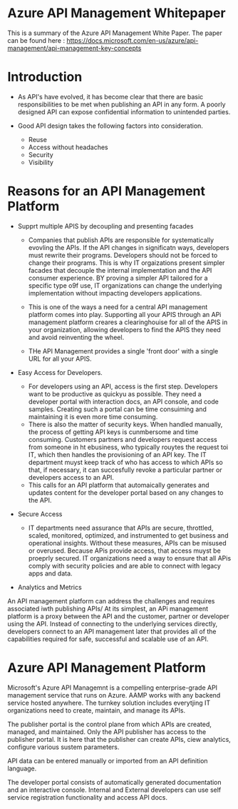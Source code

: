 # Azure API Management Whitepaper

This is a summary of the Azure API Management White Paper. The paper can be found here : https://docs.microsoft.com/en-us/azure/api-management/api-management-key-concepts

# Introduction

- As API's have evolved, it has become clear that there are basic responsibilities to be met when publishing an API in any form. A poorly designed API can expose confidential information to unintended parties.

- Good API design takes the following factors into consideration.
    - Reuse
    - Access without headaches
    - Security
    - Visibility

# Reasons for an API Management Platform

- Supprt multiple APIS by decoupling and presenting facades

  - Companies that publish APIs are responsible for systematically evovling the APIs. If the API changes in significatn ways, developers must rewrite their programs. Developers should not be forced to change their programs. This is why IT orgaizations present simpler facades that decouple the internal implementation and the API consumer experience. BY proving a simpler API tailored for a specific type o9f use, IT organizations can change the underlying implementation without impacting developers applications.

  - This is one of the ways a need for a central API management platform comes into play. Supporting all your APIS through an APi management platform creares a clearinghouise for all of the APIS in your organization, allowing developers to find the APIS they need and avoid reinventing the wheel.

  - THe API Management provides a single 'front door' with a single URL for all your APIS.

- Easy Access for Developers.

  - For developers using an API, access is the first step. Developers want to be productive as quickyu as possible. They need a developer portal with interaction docs, an API console, and code samples. Creating such a portal can be time consuiming and maintaining it is even more time consuming.
  - There is also the matter of security keys. When handled manually, the process of getting API keys is cunmbersome and time consuming. Customers partners and developers request access from someone in ht ebusiness, who typically rouytes the request toi IT, which then handles the provisioning of an API key. The IT department muyst keep track of who has access to which APIs so that, if necessary, it can succesfully revoke a particular partner or developers access to an API.
  - This calls for an API platform that automaically generates and updates content for the developer portal based on any changes to the API.
  
- Secure Access

    - IT departments need assurance that APIs are secure, throttled, scaled, monitored, optimized, and instrumented to get business and operational insights. Without these measures, APIs can be misused or overused. Because APis provide access, that access muyst be proeprly secured. IT organizations need a way to ensure that all APis comply with security policies and are able to connect with legacy apps and data.
    
 - Analytics and Metrics
 
 An API management platform can address the challenges and requires associated iwth publishing APIs/ At its simplest, an APi management platform is a proxy between the API and the customer, partner or developer using the API. Instead of connecting to the underlying services directly, developers connect to an API management later that provides all of the capabilities required for safe, successful and scalable use of an API.
 
# Azure API Management Platform

Microsoft's Azure API Managemnt is a compelling enterprise-grade API management service that runs on Azure. AAMP works with any backend service hosted anywhere. The turnkey solution includes everytjing IT organizations need to create, maintain, and manage its APIs.

The publisher portal is the control plane from which APIs are created, managed, and maintained. Only the API publisher has access to the publisher portal. It is here that the publisher can create APIs, ciew analytics, configure various sustem parameters.

API data can be entered manually or imported from an API definition language.

The developer portal consists of automatically generated documentation and an interactive console. Internal and External developers can use self service registration functionality and access API docs.




 
 
    
  
